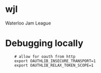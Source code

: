 # wjl
Waterloo Jam League


# Debugging locally
```
    # allow for oauth from http
    export OAUTHLIB_INSECURE_TRANSPORT=1
    export OAUTHLIB_RELAX_TOKEN_SCOPE=1
```

